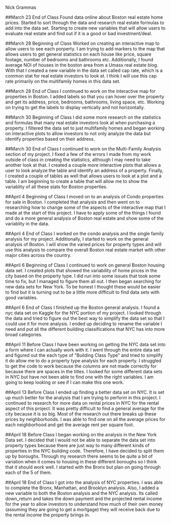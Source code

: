 Nick Grammas

##March 23 End of Class
Found data online about Boston real estate home prices. Started to sort through the data and research real estate formulas to add into the data set. Starting to create new variables that will allow users to evaluate real estate and find out if it is a good or bad investment/deal. 

##March 28 Beginning of Class
Worked on creating an interactive map to allow users to see each porperty. I am trying to add markers to the map that allows users to get general statistics on each house like price, square footage, number of bedrooms and bathrooms etc. Additionally, I found average NOI of houses in the boston area from a Umass real estate blog. With that I created a new variable in the data set called cap rate, which is a common stat for real estate investors to look at. I think I will use this cap rate primarily on the multifamily homes in this data set. 

##March 28 End of Class
I continued to work on the interactive map for properties in Boston. I added labels so that you can hover over the property and get its address, price, bedrooms, bathrooms, living space, etc. Working on trying to get the labels to display vertically and not horizontally. 

##March 30 Beginning of Class
I did some more research on the statistics and formulas that many real estate investors look at when purchasing a property. I filtered the data set to just multifamily homes and began working on interactive plots to allow investors to not only analyze the data but identify properties based on their address. 

##March 30 End of Class
I continued to work on the Multi-Family Analysis section of my project. I fixed a few of the errors I made from my work outside of class in creating the statistics, although I may need to take another look at that. I created a couple more interactive plots that allows a user to look analyze the table and identify an address of a property. Finally, I created a couple of tables as well that allows users to look at a plot and a table. I am beginning to create a table that will allow me to show the variablity of all these stats for Boston properties. 

##April 4 Beginning of Class
I moved on to an analysis of Condo properties for sale in Boston. I completed that analysis and then went on to researching how to change some of the aspects of the interactive map that I made at the start of this project. I have to apply some of the things I found and do a more general analysis of Boston real estate and show some of the variablity in the data. 

##April 4 End of Class
I worked on the condo analysis and the single family analysis for my project. Additionally, I started to work on the general analysis of Boston. I will show the varied prices for property types and will use this analysis to compare the overall Boston real estate market with other major cities across the country. 

##April 6 Beginning of Class
I continued to work on general Boston housing data set. I created plots that showed the variability of home prices in the city based on the property type. I did run into some issues that took some time to fix, but I managed to figure them all out. I then began searching for new data sets for New York. To be honest I thought these would be easier to find but it is turning out to be a little more difficult to find data sets with good variables. 

##April 6 End of Class
I finished up the Boston general analysis. I found a nyc data set on Kaggle for the NYC portion of my project. I looked through the data and tried to figure out the best way to simplify the data set so that I could use it for more analysis. I ended up deciding to rename the variable I need and put all the different building classifications that NYC has into more broad categories. 

##April 11 Before Class
I have been working on getting the NYC data set into a form where I can actually work with it. I went through the entire data set and figured out the each type of "Building Class Type" and tried to simplify it do allow me to do a property type analysis for each property. I struggled to get the code to work because the columns are not made correctly for because there are spaces in the titles. I looked for some different data sets in NYC but have not been able to find one with the right variables. I am going to keep looking or see if I can make this one work. 

##April 13 Before Class 
I ended up finding a better data set on NYC. It is set up much better for the analysis that I am trying to perform in this project. I continued to research for more data on rental prices in NYC for the rental aspect of this project. It was pretty difficult to find a general average for the city because it is so big. Most of the research out there breaks up these prices by neighborhoods. I was able to find one on all the average prices for each neighborhood and get the average rent per square foot. 

##April 18 Before Class
I began working on the analysis in the New York Data set. I decided that I would not be able to separate the data set into property types because there are just way to many different kinds of properties in the NYC building code. Therefore, I have decided to split them up by boroughs. Through my research there seems to be quite a bit of variation when it comes to housing in these different boroughs so I think that it should work well. I started with the Bronx but plan on going through each of the 5 of them. 

##April 18 End of Class
I got into the analysis of NYC properties. I was able to complete the Bronx, Manhattan, and Brooklyn analysis. Also, I added a new variable to both the Boston analysis and the NYC analysis. Its called down_return and takes the down payment and the projected rental income for the year to allow investors to understand how much of their own money (assuming they are going to get a mortgage) they will receive back due to the rental income the property brings in. 